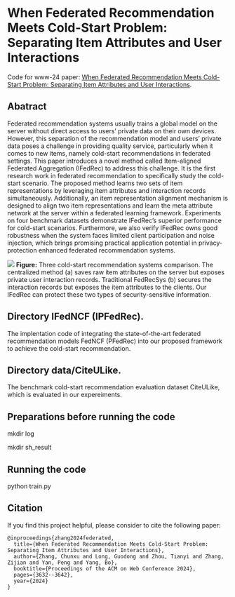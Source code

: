 # When Federated Recommendation Meets Cold-Start Problem: Separating Item Attributes and User Interactions
Code for www-24 paper: [When Federated Recommendation Meets Cold-Start Problem: Separating Item Attributes and User Interactions](https://arxiv.org/pdf/2305.12650).

## Abatract
Federated recommendation systems usually trains a global model on the server without direct access to users’ private data on their own devices. However, this separation of the recommendation model and users’ private data poses a challenge in providing quality service, particularly when it comes to new items, namely cold-start recommendations in federated settings. This paper introduces a novel method called Item-aligned Federated Aggregation (IFedRec) to address this challenge. It is the first research work in federated recommendation to specifically study the cold-start scenario. The proposed method learns two sets of item representations by leveraging item attributes and interaction records simultaneously. Additionally, an item representation alignment mechanism is designed to align two item representations and learn the meta attribute network at the server within a federated learning framework. Experiments on four benchmark datasets demonstrate IFedRec’s superior performance for cold-start scenarios. Furthermore, we also verify IFedRec owns good robustness when the system faces limited client participation and noise injection, which brings promising practical application potential in privacy-protection enhanced federated recommendation systems. 

![](https://github.com/Zhangcx19/IFedRec/blob/main/comparison.png)
**Figure:**
Three cold-start recommendation systems comparison. The centralized method (a) saves raw item attributes on the server but exposes private user interaction records. Traditional FedRecSys (b) secures the interaction records but exposes the item attributes to the clients. Our IFedRec can protect these two types of security-sensitive information.

## Directory IFedNCF (IPFedRec).
The implentation code of integrating the state-of-the-art federated recommendation models FedNCF (PFedRec) into our proposed framework to achieve the cold-start recommendation.

## Directory data/CiteULike.
The benchmark cold-start recommendation evaluation dataset CiteULike, which is evaluated in our expereiments.

## Preparations before running the code
mkdir log

mkdir sh_result

## Running the code
python train.py

## Citation
If you find this project helpful, please consider to cite the following paper:

```
@inproceedings{zhang2024federated,
  title={When Federated Recommendation Meets Cold-Start Problem: Separating Item Attributes and User Interactions},
  author={Zhang, Chunxu and Long, Guodong and Zhou, Tianyi and Zhang, Zijian and Yan, Peng and Yang, Bo},
  booktitle={Proceedings of the ACM on Web Conference 2024},
  pages={3632--3642},
  year={2024}
}
```
